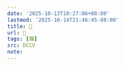 ```yaml
---
date: '2025-10-13T10:27:06+08:00'
lastmod: '2025-10-14T21:46:45-08:00'
title: 􂴯
url: 􂴯
tags: [斕]
src: DCCV
note:
---
```

